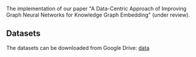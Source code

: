 The implementation of our paper "A Data-Centric Approach of Improving Graph Neural Networks for Knowledge Graph Embedding" (under review).
## Datasets
The datasets can be downloaded from Google Drive: [data](https://drive.google.com/drive/folders/1fe9RZu8CTUxP_IBwRnC4R5ZU4yzYYTXl?usp=sharing)
